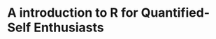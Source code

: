 A introduction to R for Quantified-Self Enthusiasts
=====================================================
